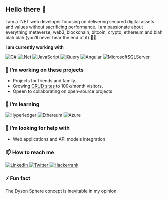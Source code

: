 ## Hello there 👋

I am a .NET web developer focusing on delivering secured digital assets and values without sacrificing performance. I am passionate about everything metaverse; web3, blockchain, bitcoin, crypto, ethereum and blah blah blah (you'll never hear the end of it).🕺🏽

**I am currently working with**

![C#](https://img.shields.io/badge/c%23-%23239120.svg?style=for-the-badge&logo=c-sharp&logoColor=black)
![.Net](https://img.shields.io/badge/.NET-5C2D91?style=for-the-badge&logo=.net&logoColor=black)
![JavaScript](https://img.shields.io/badge/javascript-%23323330.svg?style=for-the-badge&logo=javascript&logoColor=%23F7DF1E)
![jQuery](https://img.shields.io/badge/jquery-%230769AD.svg?style=for-the-badge&logo=jquery&logoColor=black)
![Angular](https://img.shields.io/badge/angular-%23DD0031.svg?style=for-the-badge&logo=angular&logoColor=black)
![MicrosoftSQLServer](https://img.shields.io/badge/MSSQL-CC2927?style=for-the-badge&logo=microsoft%20sql%20server&logoColor=black)




### 🔭 I’m working on these projects
- Projects for friends and family.
- Growing [CRUD sites](https://www.crudallday.com) to 100k/month visitors.
- Opeen to collaborating on open-source projects

### 🌱 I’m learning

<div display="flex">
  <img src="https://img.shields.io/badge/hyperledger-2F3134?style=for-the-badge&logo=hyperledger&logoColor=white" alt="Hyperledger"/>
  <img src="https://img.shields.io/badge/Ethereum-3C3C3D?style=for-the-badge&logo=Ethereum&logoColor=white" alt="Ethereum"/>
  <img src="https://img.shields.io/badge/azure-%230072C6.svg?style=for-the-badge&logo=microsoftazure&logoColor=white" alt="Azure"/>
</div>

### 🤔 I’m looking for help with

- Web applications and API models integration

### 📫 How to reach me

<div display="flex">
  <a href="https://www.linkedin.com/in/fjeanjoseph/">
    <img src="https://img.shields.io/badge/linkedin-%230077B5.svg?style=for-the-badge&logo=linkedin&logoColor=white" alt="LinkedIn"/>
  </a>
  <a href="https://twitter.com/mrjeanjoseph">
    <img src="https://img.shields.io/badge/Twitter-%231DA1F2.svg?style=for-the-badge&logo=Twitter&logoColor=white" alt="Twitter"/>
  </a>
  <a href="https://www.hackerrank.com/fjeanjoseph">
    <img src="https://img.shields.io/badge/Hackerrank-12100E?style=for-the-badge&logo=hackerrank&logoColor=white" alt="Hackerrank"/>
  </a>
</div>

### ⚡ Fun fact

The Dyson Sphere concept is inevitable in my opinion.
